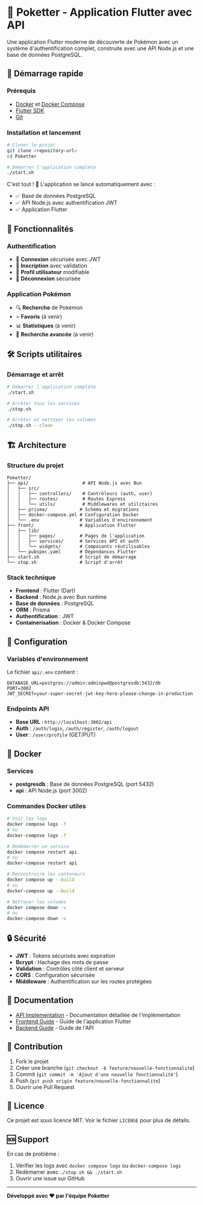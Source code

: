 # 🎯 Poketter - Application Flutter avec API

Une application Flutter moderne de découverte de Pokémon avec un système d'authentification complet, construite avec une API Node.js et une base de données PostgreSQL.

## 🚀 Démarrage rapide

### Prérequis
- [Docker](https://docs.docker.com/get-docker/) et [Docker Compose](https://docs.docker.com/compose/install/)
- [Flutter SDK](https://docs.flutter.dev/get-started/install)
- [Git](https://git-scm.com/)

### Installation et lancement
```bash
# Cloner le projet
git clone <repository-url>
cd Poketter

# Démarrer l'application complète
./start.sh
```

C'est tout ! 🎉 L'application se lance automatiquement avec :
- ✅ Base de données PostgreSQL
- ✅ API Node.js avec authentification JWT
- ✅ Application Flutter

## 📱 Fonctionnalités

### Authentification
- 🔐 **Connexion** sécurisée avec JWT
- 📝 **Inscription** avec validation
- 👤 **Profil utilisateur** modifiable
- 🚪 **Déconnexion** sécurisée

### Application Pokémon
- 🔍 **Recherche** de Pokémon
- ⭐ **Favoris** (à venir)
- 📊 **Statistiques** (à venir)
- 🎯 **Recherche avancée** (à venir)

## 🛠️ Scripts utilitaires

### Démarrage et arrêt
```bash
# Démarrer l'application complète
./start.sh

# Arrêter tous les services
./stop.sh

# Arrêter et nettoyer les volumes
./stop.sh --clean
```

## 🏗️ Architecture

### Structure du projet
```
Poketter/
├── api/                    # API Node.js avec Bun
│   ├── src/
│   │   ├── controllers/    # Contrôleurs (auth, user)
│   │   ├── routes/         # Routes Express
│   │   └── utils/          # Middlewares et utilitaires
│   ├── prisma/            # Schéma et migrations
│   ├── docker-compose.yml # Configuration Docker
│   └── .env               # Variables d'environnement
├── front/                 # Application Flutter
│   ├── lib/
│   │   ├── pages/         # Pages de l'application
│   │   ├── services/      # Services API et auth
│   │   └── widgets/       # Composants réutilisables
│   └── pubspec.yaml       # Dépendances Flutter
├── start.sh               # Script de démarrage
└── stop.sh                # Script d'arrêt
```

### Stack technique
- **Frontend** : Flutter (Dart)
- **Backend** : Node.js avec Bun runtime
- **Base de données** : PostgreSQL
- **ORM** : Prisma
- **Authentification** : JWT
- **Containerisation** : Docker & Docker Compose

## 🔧 Configuration

### Variables d'environnement
Le fichier `api/.env` contient :
```env
DATABASE_URL=postgres://admin:adminpwd@postgresdb:5432/db
PORT=3002
JWT_SECRET=your-super-secret-jwt-key-here-please-change-in-production
```

### Endpoints API
- **Base URL** : `http://localhost:3002/api`
- **Auth** : `/auth/login`, `/auth/register`, `/auth/logout`
- **User** : `/user/profile` (GET/PUT)

## 🐳 Docker

### Services
- **postgresdb** : Base de données PostgreSQL (port 5432)
- **api** : API Node.js (port 3002)

### Commandes Docker utiles
```bash
# Voir les logs
docker compose logs -f
# ou
docker-compose logs -f

# Redémarrer un service
docker compose restart api
# ou
docker-compose restart api

# Reconstruire les conteneurs
docker compose up --build
# ou
docker-compose up --build

# Nettoyer les volumes
docker compose down -v
# ou
docker-compose down -v
```

## 🔒 Sécurité

- **JWT** : Tokens sécurisés avec expiration
- **Bcrypt** : Hachage des mots de passe
- **Validation** : Contrôles côté client et serveur
- **CORS** : Configuration sécurisée
- **Middleware** : Authentification sur les routes protégées

## 📖 Documentation

- [API Implementation](./API_IMPLEMENTATION.md) - Documentation détaillée de l'implémentation
- [Frontend Guide](./front/README.md) - Guide de l'application Flutter
- [Backend Guide](./api/README.md) - Guide de l'API

## 🤝 Contribution

1. Fork le projet
2. Créer une branche (`git checkout -b feature/nouvelle-fonctionnalite`)
3. Commit (`git commit -m 'Ajout d'une nouvelle fonctionnalité'`)
4. Push (`git push origin feature/nouvelle-fonctionnalite`)
5. Ouvrir une Pull Request

## 📝 Licence

Ce projet est sous licence MIT. Voir le fichier `LICENSE` pour plus de détails.

## 🆘 Support

En cas de problème :
1. Vérifier les logs avec `docker compose logs` ou `docker-compose logs`
2. Redémarrer avec `./stop.sh && ./start.sh`
3. Ouvrir une issue sur GitHub

---

**Développé avec ❤️ par l'équipe Poketter**
